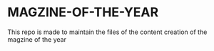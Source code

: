 # MAGZINE-OF-THE-YEAR
This repo is made to maintain the files of the content creation of the magzine of the year
